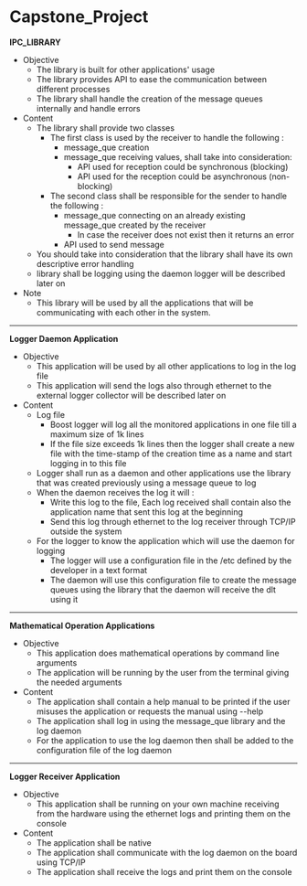 # Capstone_Project
**IPC_LIBRARY**
- Objective
  - The library is built for other applications' usage
  - The library provides API to ease the communication between different processes
  - The library shall handle the creation of the message queues internally and handle errors
- Content
  - The library shall provide two classes
    - The first class is used by the receiver to handle the following :
      - message_que creation
      - message_que receiving values, shall take into consideration:
        - API used for reception could be synchronous (blocking)
        - API used for the reception could be asynchronous (non-blocking)
    - The second class shall be responsible for the sender to handle the following :
      - message_que connecting on an already existing message_que created by the receiver
        - In case the receiver does not exist then it returns an error
      - API used to send message
  - You should take into consideration that the library shall have its own descriptive error handling
  - library shall be logging using the daemon logger will be described later on
- Note
  - This library will be used by all the applications that will be communicating with each other in the system.

---

**Logger Daemon Application**
- Objective
  - This application will be used by all other applications to log in the log file
  - This application will send the logs also through ethernet to the external logger collector will be described later on
- Content
  - Log file
    - Boost logger will log all the monitored applications in one file till a maximum size of 1k lines
    - If the file size exceeds 1k lines then the logger shall create a new file with the time-stamp of the creation time as a name and start logging in to this file
  - Logger shall run as a daemon and other applications use the library that was created previously using a message queue to log
  - When the daemon receives the log it will :
    - Write this log to the file, Each log received shall contain also the application name that sent this log at the beginning
    - Send this log through ethernet to the log receiver through TCP/IP outside the system
  - For the logger to know the application which will use the daemon for logging
    - The logger will use a configuration file in the /etc defined by the developer in a text format
    - The daemon will use this configuration file to create the message queues using the library that the daemon will receive the dlt using it

---

**Mathematical Operation Applications**
- Objective
  - This application does mathematical operations by command line arguments
  - The application will be running by the user from the terminal giving the needed arguments
- Content
  - The application shall contain a help manual to be printed if the user misuses the application or requests the manual using --help
  - The application shall log in using the message_que library and the log daemon
  - For the application to use the log daemon then shall be added to the configuration file of the log daemon

---

**Logger Receiver Application**
- Objective
  - This application shall be running on your own machine receiving from the hardware using the ethernet logs and printing them on the console
- Content
  - The application shall be native
  - The application shall communicate with the log daemon on the board using TCP/IP
  - The application shall receive the logs and print them on the console
